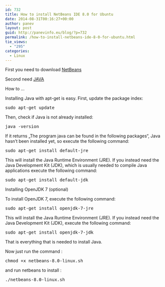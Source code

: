 ```yaml
---
id: 732
title: How to install NetBeans IDE 8.0 for Ubuntu
date: 2014-08-31T00:16:27+00:00
author: panev
layout: post
guid: http://panevinfo.eu/blog/?p=732
permalink: /how-to-install-netbeans-ide-8-0-for-ubuntu.html
tie_views:
  - "295"
categories:
  - Linux
---
```

First you need to download <a href="https://netbeans.org/downloads/" title="NetBeans" target="_blank">NetBeans</a>

Second need <a href="http://www.java.com" title="Java" target="_blank">JAVA</a>

How to &#8230;  
<!--more-->

Installing Java with apt-get is easy. First, update the package index:

<pre>sudo apt-get update</pre>

Then, check if Java is not already installed:

<pre>java -version</pre>

If it returns &#8222;The program java can be found in the following packages&#8220;, Java hasn&#8217;t been installed yet, so execute the following command:

<pre>sudo apt-get install default-jre</pre>

This will install the Java Runtime Environment (JRE). If you instead need the Java Development Kit (JDK), which is usually needed to compile Java applications execute the following command:

<pre>sudo apt-get install default-jdk</pre>

Installing OpenJDK 7 (optional)

To install OpenJDK 7, execute the following command:

<pre>sudo apt-get install openjdk-7-jre</pre>

This will install the Java Runtime Environment (JRE). If you instead need the Java Development Kit (JDK), execute the following command:

<pre>sudo apt-get install openjdk-7-jdk</pre>

That is everything that is needed to install Java.

Now just run the command :

<pre>chmod +x netbeans-8.0-linux.sh</pre>

and run netbeans to install :

<pre>./netbeans-8.0-linux.sh </pre>